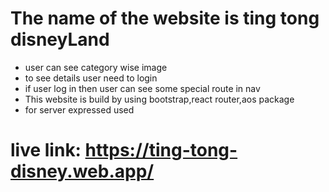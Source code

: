 # The name of the website is ting tong disneyLand

* user can see category wise image
* to see details user need to login
* if user log in then user can see some special route in nav
* This website is build by using bootstrap,react router,aos package
* for server expressed used
# live link: https://ting-tong-disney.web.app/ 

